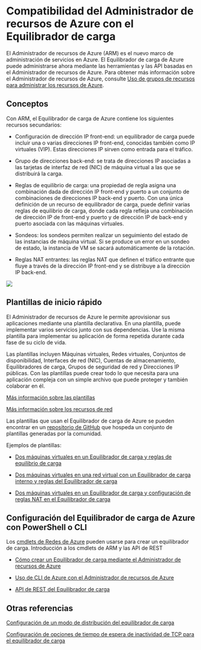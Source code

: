 <properties
   pageTitle="Compatibilidad del Administrador de recursos de Azure con el Equilibrador de carga: vista previa | Microsoft Azure"
   description="Uso de PowerShell para el Equilibrador de carga con el Administrador de recursos de Azure (ARM) en vista previa. Uso de plantillas para el equilibrador de carga"
   services="load-balancer"
   documentationCenter="na"
   authors="joaoma"
   manager="adinah"
   editor="tysonn" />
<tags
   ms.service="load-balancer"
   ms.devlang="na"
   ms.topic="article"
   ms.tgt_pltfrm="na"
   ms.workload="infrastructure-services"
   ms.date="06/30/2015"
   ms.author="joaoma" />


# Compatibilidad del Administrador de recursos de Azure con el Equilibrador de carga 

El Administrador de recursos de Azure (ARM) es el nuevo marco de administración de servicios en Azure. El Equilibrador de carga de Azure puede administrarse ahora mediante las herramientas y las API basadas en el Administrador de recursos de Azure. Para obtener más información sobre el Administrador de recursos de Azure, consulte [Uso de grupos de recursos para administrar los recursos de Azure](../azure-preview-portal-using-resource-groups.md).

## Conceptos

Con ARM, el Equilibrador de carga de Azure contiene los siguientes recursos secundarios:

- Configuración de dirección IP front-end: un equilibrador de carga puede incluir una o varias direcciones IP front-end, conocidas también como IP virtuales (VIP). Estas direcciones IP sirven como entrada para el tráfico.

- Grupo de direcciones back-end: se trata de direcciones IP asociadas a las tarjetas de interfaz de red (NIC) de máquina virtual a las que se distribuirá la carga.

- Reglas de equilibrio de carga: una propiedad de regla asigna una combinación dada de dirección IP front-end y puerto a un conjunto de combinaciones de direcciones IP back-end y puerto. Con una única definición de un recurso de equilibrador de carga, puede definir varias reglas de equilibrio de carga, donde cada regla refleja una combinación de dirección IP de front-end y puerto y de dirección IP de back-end y puerto asociada con las máquinas virtuales.

- Sondeos: los sondeos permiten realizar un seguimiento del estado de las instancias de máquina virtual. Si se produce un error en un sondeo de estado, la instancia de VM se sacará automáticamente de la rotación.

- Reglas NAT entrantes: las reglas NAT que definen el tráfico entrante que fluye a través de la dirección IP front-end y se distribuye a la dirección IP back-end.


![](https://acomdpsstorage.blob.core.windows.net/dpsmedia-prod/azure.microsoft.com/es-es/documentation/articles/resource-groups-networking/20150429054039/figure5.png)



## Plantillas de inicio rápido
El Administrador de recursos de Azure le permite aprovisionar sus aplicaciones mediante una plantilla declarativa. En una plantilla, puede implementar varios servicios junto con sus dependencias. Use la misma plantilla para implementar su aplicación de forma repetida durante cada fase de su ciclo de vida.

Las plantillas incluyen Máquinas virtuales, Redes virtuales, Conjuntos de disponibilidad, Interfaces de red (NIC), Cuentas de almacenamiento, Equilibradores de carga, Grupos de seguridad de red y Direcciones IP públicas. Con las plantillas puede crear todo lo que necesita para una aplicación compleja con un simple archivo que puede proteger y también colaborar en él.

[Más información sobre las plantillas](http://go.microsoft.com/fwlink/?LinkId=544798)

[Más información sobre los recursos de red](../resource-groups-networking)

Las plantillas que usan el Equilibrador de carga de Azure se pueden encontrar en un [repositorio de GitHub](https://github.com/Azure/azure-quickstart-templates) que hospeda un conjunto de plantillas generadas por la comunidad.

Ejemplos de plantillas:

- [Dos máquinas virtuales en un Equilibrador de carga y reglas de equilibrio de carga](http://go.microsoft.com/fwlink/?LinkId=544799)

- [Dos máquinas virtuales en una red virtual con un Equilibrador de carga interno y reglas del Equilibrador de carga](http://go.microsoft.com/fwlink/?LinkId=544800)

- [Dos máquinas virtuales en un Equilibrador de carga y configuración de reglas NAT en el Equilibrador de carga](http://go.microsoft.com/fwlink/?LinkId=544801)


## Configuración del Equilibrador de carga de Azure con PowerShell o CLI

Los [cmdlets de Redes de Azure](https://msdn.microsoft.com/library/azure/mt163510.aspx) pueden usarse para crear un equilibrador de carga. Introducción a los cmdlets de ARM y las API de REST

- [Cómo crear un Equilibrador de carga mediante el Administrador de recursos de Azure](../load-balancer-arm-powershell)

- [Uso de CLI de Azure con el Administrador de recursos de Azure](../xplat-cli-azure-resource-manager)

- [API de REST del Equilibrador de carga](https://msdn.microsoft.com/library/azure/mt163651.aspx)


## Otras referencias

[Configuración de un modo de distribución del equilibrador de carga](load-balancer-distribution-mode.md)

[Configuración de opciones de tiempo de espera de inactividad de TCP para el equilibrador de carga](load-balancer-tcp-idle-timeout.md)
 

<!---HONumber=July15_HO99-->